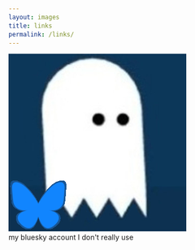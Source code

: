 ```yaml
---
layout: images
title: links
permalink: /links/
---
```

[![my bluesky account I don't really use](/images/blskypfp.png)](https://bsky.app/profile/asteria.place)   
my bluesky account I don't really use
<footer></footer>
